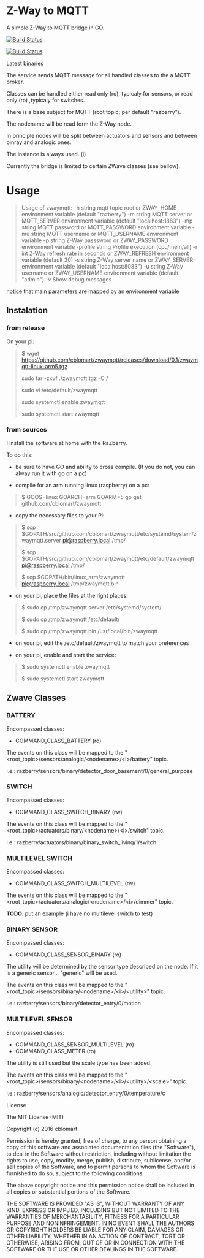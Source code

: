 
# Z-Way to MQTT

A simple Z-Way to MQTT bridge in GO.

[![Build Status](https://drone.io/github.com/cblomart/zwaymqtt/status.png)](https://drone.io/github.com/cblomart/zwaymqtt/latest)

[![Build Status](https://travis-ci.org/cblomart/zwaymqtt.svg?branch=master)](https://travis-ci.org/cblomart/zwaymqtt)

[Latest binaries](https://drone.io/github.com/cblomart/zwaymqtt/files)

The service sends MQTT message for all handled classes to the a MQTT broker.

Classes can be handled either read only (ro), typicaly for sensors, or read only (ro) ,typicaly for switches.

There is a base subject for MQTT (root topic; per default "razberry").

The nodename will be read form the Z-Way node.

In principle nodes will be split between actuators and sensors and between binray and analogic ones.

The instance is always used. (i)

Currently the bridge is limited to certain ZWave classes (see bellow).

# Usage

> Usage of zwaymqtt:
>   -h string
>     	mqtt topic root or ZWAY_HOME environment variable (default "razberry")
>   -m string
>     	MQTT server or MQTT_SERVER environment variable (default "localhost:1883")
>   -mp string
>     	MQTT password or MQTT_PASSWORD environment variable
>   -mu string
>     	MQTT username or MQTT_USERNAME environment variable
>   -p string
>     	Z-Way passsword or ZWAY_PASSWORD environment variable
>   -profile string
>     	Profile execution (cpu/mem/all)
>   -r int
>     	Z-Way refresh rate in seconds or ZWAY_REFRESH environment variable (default 30)
>   -s string
>     	Z-Way server name or ZWAY_SERVER environment variable (default "localhost:8083")
>   -u string
>     	Z-Way username or ZWAY_USERNAME environment variable (default "admin")
>   -v	Show debug messages

notice that main parameters are mapped by an environment variable

## Instalation

### from release

On your pi:

> $ wget https://github.com/cblomart/zwaymqtt/releases/download/0.1/zwaymqtt-linux-arm5.tgz
> 
> sudo tar -zxvf ./zwaymqtt.tgz -C /
> 
> sudo vi /etc/default/zwaymqtt
> 
> sudo systemctl enable zwaymqtt
> 
> sudo systemctl start zwaymqtt

### from sources

I install the software at home with the RaZberry.

To do this:

- be sure to have GO and ability to cross compile. (If you do not, you can alway run it with go on a pc)

- compile for an arm running linux (raspberry) on a pc:

> $ GOOS=linux GOARCH=arm GOARM=5 go get github.com/cblomart/zwaymqtt

- copy the necessary files to your Pi:

> $ scp $GOPATH/src/github.com/cblomart/zwaymqtt/etc/systemd/system/zwaymqtt.server pi@raspberry.local:/tmp/
> 
> $ scp $GOPATH/src/github.com/cblomart/zwaymqtt/etc/default/zwaymqtt pi@raspberry.local:/tmp/
> 
> $ scp $GOPATH/bin/linux_arm/zwaymqtt pi@raspberry.local:/tmp/zwaymqtt.bin

- on your pi, place the files at the right places:

> $ sudo cp /tmp/zwaymqtt.server /etc/systemd/system/
> 
> $ sudo cp /tmp/zwaymqtt /etc/default/
> 
> $ sudo cp /tmp/zwaymqtt.bin /usr/local/bin/zwaymqtt 
> 

- on your pi, edit the /etc/default/zwaymqtt to match your preferences

- on your pi, enable and start the service:

> $ sudo systemctl enable zwaymqtt
> 
> $ sudo systemctl start zwaymqtt





## Zwave Classes

### BATTERY

Encompassed classes:

- COMMAND\_CLASS\_BATTERY (ro)

The events on this class will be mapped to the "\<root\_topic\>/sensors/analogic/\<nodename\>/\<i\>/battery" topic.

i.e.: razberry/sensors/binary/detector_door_basement/0/general_purpose

### SWITCH

Encompassed classes:

- COMMAND\_CLASS\_SWITCH\_BINARY (rw)

The events on this class will be mapped to the "\<root\_topic\>/actuators/binary/\<nodename\>/\<i\>/switch" topic.

i.e.: razberry/actuators/binary/binary_switch_living/1/switch

### MULTILEVEL SWITCH

Encompassed classes:

- COMMAND\_CLASS\_SWITCH\_MULTILEVEL (rw)

The events on this class will be mapped to the "\<root\_topic\>/actuators/analogic/\<nodename\>/\<i\>/dimmer" topic.

**TODO**: put an example (i have no multilevel switch to test)

### BINARY SENSOR

Encompassed classes:

- COMMAND\_CLASS\_SENSOR\_BINARY (ro)

The utility will be determined by the sensor type described on the node. If it is a generic sensor... "generic" will be used.

The events on this class will be mapped to the "\<root\_topic\>/sensors/binary/\<nodename\>/\<i\>/\<utility\>" topic.

i.e.: razberry/sensors/binary/detector_entry/0/motion

### MULTILEVEL SENSOR

Encompassed classes:

- COMMAND\_CLASS\_SENSOR\_MULTILEVEL (ro)
- COMMAND\_CLASS\_METER (ro)

The utility is still used but the scale type has been added.

The events on this class will be mapped to the "\<root\_topic\>/sensors/binary/\<nodename\>/\<i\>/\<utility\>/\<scale\>" topic.

i.e.: razberry/sensors/analogic/detector_entry/0/temperature/c

 License

The MIT License (MIT)

Copyright (c) 2016 cblomart

Permission is hereby granted, free of charge, to any person obtaining a copy of this software and associated documentation files (the "Software"), to deal in the Software without restriction, including without limitation the rights to use, copy, modify, merge, publish, distribute, sublicense, and/or sell copies of the Software, and to permit persons to whom the Software is furnished to do so, subject to the following conditions:

The above copyright notice and this permission notice shall be included in all copies or substantial portions of the Software.

THE SOFTWARE IS PROVIDED "AS IS", WITHOUT WARRANTY OF ANY KIND, EXPRESS OR IMPLIED, INCLUDING BUT NOT LIMITED TO THE WARRANTIES OF MERCHANTABILITY, FITNESS FOR A PARTICULAR PURPOSE AND NONINFRINGEMENT. IN NO EVENT SHALL THE AUTHORS OR COPYRIGHT HOLDERS BE LIABLE FOR ANY CLAIM, DAMAGES OR OTHER LIABILITY, WHETHER IN AN ACTION OF CONTRACT, TORT OR OTHERWISE, ARISING FROM, OUT OF OR IN CONNECTION WITH THE SOFTWARE OR THE USE OR OTHER DEALINGS IN THE SOFTWARE.
